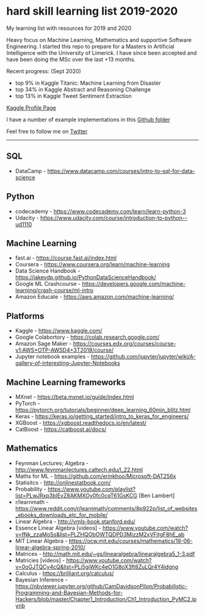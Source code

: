 # hard skill learning list 2019-2020
My learning list with resources for 2019 and 2020

Heavy focus on Machine Learning, Mathematics and supportive Software Engineering. I started this repo to prepare for a Masters in Artificial Intelligence with the University of Limerick.
I have since been accepted and have been doing the MSc over the last +13 months.

Recent progress: (Sept 2020)

- top 9% in Kaggle Titanic: Machine Learning from Disaster
- top 34% in Kaggle Abstract and Reasoning Challenge
- top 13% in Kaggle Tweet Sentiment Extraction

[Kaggle Profile Page](https://www.kaggle.com/erinkhoo/competitions)

I have a number of example implementations in this [Github folder](https://github.com/erinkhoo/hard-skill-learning-list-2019/tree/master/Machine_Learning_Problems)

Feel free to follow me on [Twitter](https://twitter.com/erinkhoo)

---

## SQL
* DataCamp - https://www.datacamp.com/courses/intro-to-sql-for-data-science

## Python
* codecademy - https://www.codecademy.com/learn/learn-python-3
* Udacity - https://www.udacity.com/course/introduction-to-python--ud1110 

## Machine Learning
* fast.ai - https://course.fast.ai/index.html 
* Coursera - https://www.coursera.org/learn/machine-learning
* Data Science Handbook - https://jakevdp.github.io/PythonDataScienceHandbook/
* Google ML Crashcourse - https://developers.google.com/machine-learning/crash-course/ml-intro
* Amazon Educate - https://aws.amazon.com/machine-learning/

## Platforms

* Kaggle - https://www.kaggle.com/
* Google Colabortory - https://colab.research.google.com/
* Amazon Sage Maker - https://courses.edx.org/courses/course-v1:AWS+OTP-AWSD4+3T2018/course/
* Jupyter notebook examples - https://github.com/jupyter/jupyter/wiki/A-gallery-of-interesting-Jupyter-Notebooks 

## Machine Learning frameworks

* MXnet - https://beta.mxnet.io/guide/index.html
* PyTorch - https://pytorch.org/tutorials/beginner/deep_learning_60min_blitz.html
* Keras - https://keras.io/getting_started/intro_to_keras_for_engineers/
* XGBoost - https://xgboost.readthedocs.io/en/latest/ 
* CatBoost - https://catboost.ai/docs/

## Mathematics

* Feynman Lectures; Algebra - http://www.feynmanlectures.caltech.edu/I_22.html 
* Maths for ML - https://github.com/erinkhoo/Microsoft-DAT256x
* Statisitcs - http://onlinestatbook.com/
* Probability - https://www.youtube.com/playlist?list=PLwJRxp3blEvZ8AKMXOy0fc0cqT61GsKCG [Ben Lambert]
* r/learnmath - https://www.reddit.com/r/learnmath/comments/8p922p/list_of_websites_ebooks_downloads_etc_for_mobile/ 
* Linear Algebra - http://vmls-book.stanford.edu/
* Essence Linear Algebra [videos] - https://www.youtube.com/watch?v=fNk_zzaMoSs&list=PLZHQObOWTQDPD3MizzM2xVFitgF8hE_ab 
* MIT Linear Algebra - https://ocw.mit.edu/courses/mathematics/18-06-linear-algebra-spring-2010/
* Matrices - http://math.mit.edu/~gs/linearalgebra/linearalgebra5_1-3.pdf
* Matricies [videos] - https://www.youtube.com/watch?v=0oGJTQCy4cQ&list=PLi5giWKc4eO1G8oX3ft8ZuLQr4Y4idgng
* Calculus - https://brilliant.org/calculus/
* Bayesian Inference - https://nbviewer.jupyter.org/github/CamDavidsonPilon/Probabilistic-Programming-and-Bayesian-Methods-for-Hackers/blob/master/Chapter1_Introduction/Ch1_Introduction_PyMC2.ipynb
